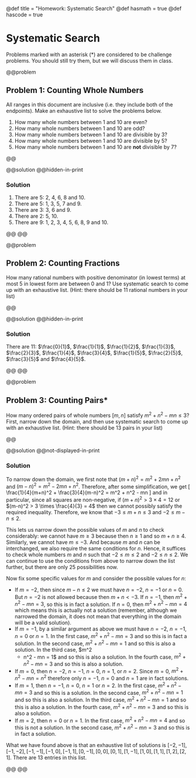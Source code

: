 @def title = "Homework: Systematic Search"
@def hasmath = true
@def hascode = true

# Systematic Search

Problems marked with an asterisk (*) are considered to be challenge problems. You should
still try them, but we will discuss them in class.

@@problem

## Problem 1: Counting Whole Numbers

All ranges in this document are inclusive (i.e. they include both of the endpoints). Make an
exhaustive list to solve the problems below.

1. How many whole numbers between $1$ and $10$ are even?
2. How many whole numbers between $1$ and $10$ are odd?
3. How many whole numbers between $1$ and $10$ are divisible by $3$?
4. How many whole numbers between $1$ and $10$ are divisible by $5$?
5. How many whole numbers between $1$ and $10$ are **not** divisible by $7$?

@@

@@solution
@@hidden-in-print

### Solution

1. There are $5$: $2$, $4$, $6$, $8$ and $10$.
2. There are $5$: $1$, $3$, $5$, $7$ and $9$.
3. There are $3$: $3$, $6$ and $9$.
4. There are $2$: $5$, $10$.
5. There are $9$: $1$, $2$, $3$, $4$, $5$, $6$, $8$, $9$ and $10$.

@@
@@

@@problem

## Problem 2: Counting Fractions

How many rational numbers with positive denominator (in lowest terms) at most $5$ in lowest
form are between $0$ and $1$? Use systematic search to come up with an exhaustive list.
(Hint: there should be $11$ rational numbers in your list)

@@

@@solution
@@hidden-in-print

### Solution

There are $11$: $\frac{0}{1}$, $\frac{1}{1}$, $\frac{1}{2}$, $\frac{1}{3}$, $\frac{2}{3}$,
$\frac{1}{4}$, $\frac{3}{4}$, $\frac{1}{5}$, $\frac{2}{5}$, $\frac{3}{5}$ and $\frac{4}{5}$.

@@
@@

@@problem

## Problem 3: Counting Pairs*

How many ordered pairs of whole numbers $[m, n]$ satisfy $m^2 + n^2 - mn \le 3$? First,
narrow down the domain, and then use systematic search to come up with an exhaustive list.
(Hint: there should be $13$ pairs in your list)

@@

@@solution
@@not-displayed-in-print

### Solution

To narrow down the domain, we first note that $(m + n)^2 = m^2 + 2mn + n^2$ and $(m - n)^2 =
m^2 - 2mn + n^2$. Therefore, after some simplification, we get \[ \frac{1}{4}(m+n)^2 +
\frac{3}{4}(m-n)^2 = m^2 + n^2 - mn \] and in particular, since all squares are
non-negative, if $(m+n)^2 > 3 \times 4 = 12$ or $(m-n)^2 > 3 \times \frac{4}{3} = 4$ then we
cannot possibly satisfy the required inequality. Therefore, we know that $-3 \le m+n \le 3$
and $-2 \le m-n \le 2$.

This lets us narrow down the possible values of $m$ and $n$ to check considerably: we cannot
have $m \ge 3$ because then $n \ge 1$ and so $m+n \ge 4$. Similarly, we cannot have $m
\le-3$. And because $m$ and $n$ can be interchanged, we also require the same conditions for
$n$. Hence, it suffices to check whole numbers $m$ and $n$ such that $-2 \le m \le 2$ and
$-2 \le n \le 2$. We can continue to use the conditions from above to narrow down the list
further, but there are only $25$ possibilities now.

Now fix some specific values for $m$ and consider the possible values for $n$:

- If $m = -2$, then since $m - n \le 2$ we must have $n = -2$, $n = -1$ or $n = 0$. But $n
  = -2$ is not allowed because then $m+n < -3$. If $n = -1$, then $m^2 + n^2 - mn = 3$, so
  this is in fact a solution. If $n = 0$, then $m^2 + n^2 - mn = 4$ which means this is
  actually not a solution (remember, although we narrowed the domain, it does not mean that
  everything in the domain will be a valid solution).
- If $m = -1$, by a similar argument as above we must have $n = -2$, $n = -1$, $n = 0$ or $n
  = 1$. In the first case, $m^2 + n^2 - mn = 3$ and so this is in fact a solution. In the
  second case, $m^2 + n^2 - mn = 1$ and so this is also a solution. In the third case, $m^2
  + n^2 - mn = 1$ and so this is also a solution. In the fourth case, $m^2 + n^2 - mn = 3$
  and so this is also a solution.
- If $m = 0$, then $n = -2$, $n = -1$, $n = 0$, $n = 1$, or $n = 2$. Since $m = 0$, $m^2 +
  n^2 - mn = n^2$ therefore only $n = -1$, $n = 0$ and $n = 1$ are in fact solutions.
- If $m = 1$, then $n = -1$, $n = 0$, $n = 1$ or $n = 2$. In the first case, $m^2 + n^2 - mn
  = 3$ and so this is a solution. In the second case, $m^2 + n^2 - mn = 1$ and so this is
  also a solution. In the third case, $m^2 + n^2 - mn = 1$ and so this is also a solution.
  In the fourth case, $m^2 + n^2 - mn = 3$ and so this is also a solution.
- If $m = 2$, then $n = 0$ or $n = 1$. In the first case, $m^2 + n^2 - mn = 4$ and
  so this is not a solution. In the second case, $m^2 + n^2 - mn = 3$ and so this is in fact
  a solution.

What we have found above is that an exhaustive list of solutions is $[-2, -1], [-1, -2],
[-1, -1], [-1, 0], [-1, 1], [0, -1], [0, 0], [0, 1], [1, -1], [1, 0], [1, 1], [1, 2], [2,
1]$. There are $13$ entries in this list.

@@
@@
